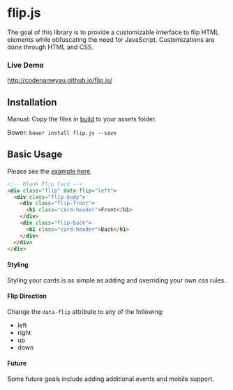 # flip.js

The goal of this library is to provide a customizable interface to flip HTML elements while obfuscating the need for JavaScript. Customizations are done through HTML and CSS.

### Live Demo
http://codenameyau.github.io/flip.js/

## Installation
Manual: Copy the files in [build](https://github.com/codenameyau/flip.js/tree/master/build) to your assets folder.

Bower: `bower install flip.js --save`

## Basic Usage

Please see the [example here](https://github.com/codenameyau/flip.js/tree/master/public).

```html
<!-- Blank Flip Card -->
<div class="flip" data-flip="left">
  <div class="flip-body">
    <div class="flip-front">
      <h1 class="card-header">Front</h1>
    </div>
    <div class="flip-back">
      <h1 class="card-header">Back</h1>
    </div>
  </div>
</div>
```

#### Styling
Styling your cards is as simple as adding and overriding your own css rules.

#### Flip Direction
Change the `data-flip` attribute to any of the following:
- left
- right
- up
- down

#### Future
Some future goals include adding additional events and mobile support.
